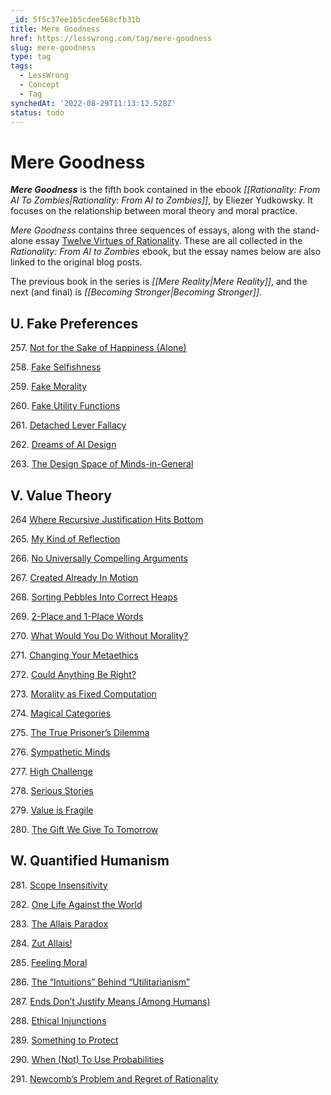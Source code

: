 ```yaml
---
_id: 5f5c37ee1b5cdee568cfb31b
title: Mere Goodness
href: https://lesswrong.com/tag/mere-goodness
slug: mere-goodness
type: tag
tags:
  - LessWrong
  - Concept
  - Tag
synchedAt: '2022-08-29T11:13:12.528Z'
status: todo
---
```


# Mere Goodness

***Mere Goodness*** is the fifth book contained in the ebook *[[Rationality: From AI To Zombies|Rationality: From AI to Zombies]]*, by Eliezer Yudkowsky. It focuses on the relationship between moral theory and moral practice.

*Mere Goodness* contains three sequences of essays, along with the stand-alone essay [Twelve Virtues of Rationality](http://www.yudkowsky.net/rational/virtues/). These are all collected in the *Rationality: From AI to Zombies* ebook, but the essay names below are also linked to the original blog posts.

The previous book in the series is *[[Mere Reality|Mere Reality]]*, and the next (and final) is *[[Becoming Stronger|Becoming Stronger]]*.

## **U. Fake Preferences**

257\. [Not for the Sake of Happiness (Alone)](http://lesswrong.com/lw/lb/not_for_the_sake_of_happiness_alone/)

258\. [Fake Selfishness](http://lesswrong.com/lw/kx/fake_selfishness/)

259\. [Fake Morality](http://lesswrong.com/lw/ky/fake_morality/)

260\. [Fake Utility Functions](http://lesswrong.com/lw/lq/fake_utility_functions/)

261\. [Detached Lever Fallacy](http://lesswrong.com/lw/sp/detached_lever_fallacy/)

262\. [Dreams of AI Design](http://lesswrong.com/lw/tf/dreams_of_ai_design/)

263\. [The Design Space of Minds-in-General](http://lesswrong.com/lw/rm/the_design_space_of_mindsingeneral/)

## **V. Value Theory**

264 [Where Recursive Justification Hits Bottom](http://lesswrong.com/lw/s0/where_recursive_justification_hits_bottom/)

265\. [My Kind of Reflection](http://lesswrong.com/lw/s2/my_kind_of_reflection/)

266\. [No Universally Compelling Arguments](http://lesswrong.com/lw/rn/no_universally_compelling_arguments/)

267\. [Created Already In Motion](http://lesswrong.com/lw/rs/created_already_in_motion/)

268\. [Sorting Pebbles Into Correct Heaps](http://lesswrong.com/lw/sy/sorting_pebbles_into_correct_heaps/)

269\. [2-Place and 1-Place Words](http://lesswrong.com/lw/ro/2place_and_1place_words/)

270\. [What Would You Do Without Morality?](http://lesswrong.com/lw/rq/what_would_you_do_without_morality/)

271\. [Changing Your Metaethics](http://lesswrong.com/lw/sk/changing_your_metaethics/)

272\. [Could Anything Be Right?](http://lesswrong.com/lw/sb/could_anything_be_right/)

273\. [Morality as Fixed Computation](http://lesswrong.com/lw/sw/morality_as_fixed_computation/)

274\. [Magical Categories](http://lesswrong.com/lw/td/magical_categories/)

275\. [The True Prisoner’s Dilemma](http://lesswrong.com/lw/tn/the_true_prisoners_dilemma/)

276\. [Sympathetic Minds](http://lesswrong.com/lw/xs/sympathetic_minds/)

277\. [High Challenge](http://lesswrong.com/lw/ww/high_challenge/)

278\. [Serious Stories](http://lesswrong.com/lw/xi/serious_stories/)

279\. [Value is Fragile](http://lesswrong.com/lw/y3/value_is_fragile/)

280\. [The Gift We Give To Tomorrow](http://lesswrong.com/lw/sa/the_gift_we_give_to_tomorrow/)

## **W. Quantified Humanism**

281\. [Scope Insensitivity](http://lesswrong.com/lw/hw/scope_insensitivity/)

282\. [One Life Against the World](http://lesswrong.com/lw/hx/one_life_against_the_world/)

283\. [The Allais Paradox](http://lesswrong.com/lw/my/the_allais_paradox/)

284\. [Zut Allais!](http://lesswrong.com/lw/mz/zut_allais/)

285\. [Feeling Moral](http://wiki.lesswrong.com/wiki/Feeling_Moral)

286\. [The “Intuitions” Behind “Utilitarianism”](http://lesswrong.com/lw/n9/the_intuitions_behind_utilitarianism/)

287\. [Ends Don’t Justify Means (Among Humans)](http://lesswrong.com/lw/uv/ends_dont_justify_means_among_humans/)

288\. [Ethical Injunctions](http://lesswrong.com/lw/v1/ethical_injunctions/)

289\. [Something to Protect](http://lesswrong.com/lw/nb/something_to_protect/)

290\. [When (Not) To Use Probabilities](http://lesswrong.com/lw/sg/when_not_to_use_probabilities/)

291\. [Newcomb’s Problem and Regret of Rationality](http://lesswrong.com/lw/nc/newcombs_problem_and_regret_of_rationality/)

